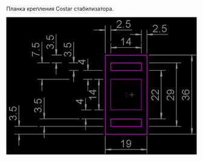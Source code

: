 Планка крепления Costar стабилизатора.

![](https://raw.githubusercontent.com/74ls00/GameKB/master/PCB/%D0%94%D0%B5%D1%82%D0%B0%D0%BB%D0%B8/stabilizer_frame/stabilizer_frame.png)